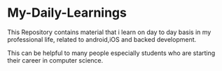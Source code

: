 # My-Daily-Learnings
This Repository contains material that i learn on day to day basis in my professional life, related to android,iOS and backed development.

This can be helpful to many people especially students who are starting their career in computer science.
